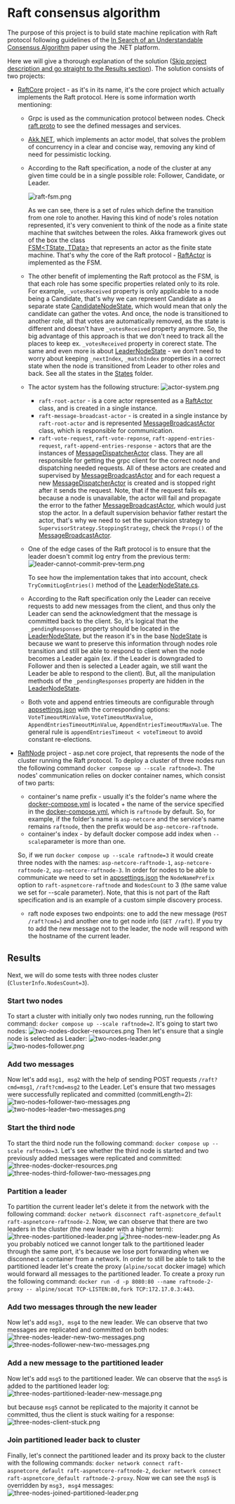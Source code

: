 # Raft consensus algorithm
The purpose of this project is to build state machine replication with Raft protocol following guidelines of the [In Search of an Understandable Consensus Algorithm](https://raft.github.io/raft.pdf) paper using the .NET platform.

Here we will give a thorough explanation of the solution ([Skip project description and go straight to the Results section](#results)). The solution consists of two projects:
 - [RaftCore](/src/RaftCore/) project - as it's in its name, it's the core project which actually implements the Raft protocol. Here is some information worth mentioning:
    - Grpc is used as the communication protocol between nodes. Check [raft.proto](/src/RaftCore/Protos/raft.proto) to see the defined messages and services.
    - [Akk.NET](https://getakka.net/), which implements an actor model, that solves the problem of concurrency in a clear and concise way, removing any kind of need for pessimistic locking.
    - According to the Raft specification, a node of the cluster at any given time could be in a single possible role: Follower, Candidate, or Leader.

      ![raft-fsm.png](/results/raft-fsm.png)
    
      As we can see, there is a set of rules which define the transition from one role to another. Having this kind of node's roles notation represented, it's very convenient to think of the node as a finite state machine that switches between the roles. Akka framework gives out of the box the class     
      [FSM<TState, TData>](https://getakka.net/articles/actors/finite-state-machine.html) that represents an actor as the finite state machine. That's why the core of the Raft protocol - [RaftActor](/src/RaftCore/Actors/RaftActor.cs) is implemented as the FSM.
    - The other benefit of implementing the Raft protocol as the FSM, is that each role has some specific properties related only to its role. For example, ```_votesReceived``` property is only applicable to a node being a Candidate, that's why we can represent Candidate as a separate state [CandidateNodeState](/src/RaftCore/States/CandidateNodeState.cs), which would mean that only the candidate can gather the votes. And once, the node is transitioned to another role, all that votes are automatically removed, as the state is different and doesn't have ```_votesReceived``` property anymore. So, the big advantage of this approach is that we don't need to track all the places to keep ex. ```_votesReceived``` property in corerect state. The same and even more is about [LeaderNodeState](/src/RaftCore/States/LeaderNodeState.cs) - we don't need to worry about keeping ```_nextIndex```, ```_matchIndex``` properties in a correct state when the node is transitioned from Leader to other roles and back. See all the states in the [States](/src/RaftCore/States/) folder.
    - The actor system has the following structure:
    ![actor-system.png](/results/actor-system.png)
        - ```raft-root-actor``` - is a core actor represented as a [RaftActor](/src/RaftCore/Actors/RaftActor.cs) class, and is created in a single instance.
        - ```raft-message-broadcast-actor``` - is created in a single instance by ```raft-root-actor``` and is represented [MessageBroadcastActor](/src/RaftCore/Actors/MessageBroadcastActor.cs) class, which is responsible for communication.
        - ```raft-vote-request```, ```raft-vote-reponse```, ```raft-append-entries-request```, ```raft-append-entries-response``` - actors that are the instances of [MessageDispatcherActor](/src/RaftCore/Actors/MessageDispatcherActor.cs) class. They are all responsible for getting the grpc client for the correct node and dispatching needed requests. All of these actors are created and supervised by [MessageBroadcastActor](/src/RaftCore/Actors/MessageBroadcastActor.cs) and for each request a new [MessageDispatcherActor](/src/RaftCore/Actors/MessageDispatcherActor.cs) is created and is stopped right after it sends the request. Note, that if the request fails ex. because a node is unavailable, the actor will fail and propagate the error to the father [MessageBroadcastActor](/src/RaftCore/Actors/MessageBroadcastActor.cs), which would just stop the actor. In a default supervision behavior father restart the actor, that's why we need to set the supervision strategy to ```SupervisorStrategy.StoppingStrategy```, check the ```Props()``` of the [MessageBroadcastActor](/src/RaftCore/Actors/MessageBroadcastActor.cs).
    - One of the edge cases of the Raft protocol is to ensure that the leader doesn't commit log entry from the previous term:
      ![leader-cannot-commit-prev-term.png](/results/leader-cannot-commit-prev-term.png)

      To see how the implementation takes that into account, check ```TryCommitLogEntries()``` method of the [LeaderNodeState.cs](/src/RaftCore/States/LeaderNodeState.cs).
    - According to the Raft specification only the Leader can receive requests to add new messages from the client, and thus only the Leader can send the acknowledgment that the message is committed back to the client. So, it's logical that the ```_pendingResponses``` property should be located in the [LeaderNodeState](/src/RaftCore/States/LeaderNodeState.cs), but the reason it's in the base [NodeState](/src/RaftCore/States/NodeState.cs) is because we want to preserve this information through nodes role transition and still be able to respond to client when the node becomes a Leader again (ex. if the Leader is downgraded to Follower and then is selected a Leader again, we still want the Leader be able to respond to the client). But, all the manipulation methods of the ```_pendingResponses``` property are hidden in the [LeaderNodeState](/src/RaftCore/States/LeaderNodeState.cs).
    - Both vote and append entries timeouts are configurable through [appsettings.json](/src/RaftNode/appsettings.json) with the corresponding options: ```VoteTimeoutMinValue```, ```VoteTimeoutMaxValue```, ```AppendEntriesTimeoutMinValue```, ```AppendEntriesTimeoutMaxValue```. The general rule is ```appendEntriesTimeout < voteTimeout``` to avoid constant re-elections.    
 - [RaftNode](/src/RaftNode/) project - asp.net core project, that represents the node of the cluster running the Raft protocol. To deploy a cluster of three nodes run the following command ```docker compose up --scale raftnode=3```. The nodes' communication relies on docker container names, which consist of two parts:
    -  container's name prefix - usually it's the folder's name where the [docker-compose.yml](/docker-compose.yml) is located + the name of the service specified in the [docker-compose.yml](/docker-compose.yml), which is ```raftnode``` by default. So, for example, if the folder's name is ```asp-netcore``` and the service's name remains ```raftnode```, then the prefix would be ```asp-netcore-raftnode```.
    - container's index - by default docker compose add index when ```--scale```parameter is more than one.

    So, if we run ```docker compose up --scale raftnode=3``` it would create three nodes with the names: ```asp-netcore-raftnode-1```, ```asp-netcore-raftnode-2```, ```asp-netcore-raftnode-3```. In order for nodes to be able to communicate we need to set in [appsettings.json](/src/RaftNode/appsettings.json) the ```NodeNamePrefix``` option to ```raft-aspnetcore-raftnode``` and ```NodesCount``` to 3 (the same value we set for --scale parameter). Note, that this is not part of the Raft specification and is an example of a custom simple discovery process.

    - raft node exposes two endpoints: one to add the new message (```POST /raft?cmd=```) and another one to get node info (```GET /raft```). If you try to add the new message not to the leader, the node will respond with the hostname of the current leader. 

## Results
Next, we will do some tests with three nodes cluster (```ClusterInfo.NodesCount=3```).
### Start two nodes
To start a cluster with initially only two nodes running, run the following command: ```docker compose up --scale raftnode=2```. It's going to start two nodes:
![two-nodes-docker-resources.png](/results/two-nodes-docker-resources.png)
Then let's ensure that a single node is selected as Leader:
![two-nodes-leader.png](/results/two-nodes-leader.png)
![two-nodes-follower.png](/results/two-nodes-follower.png)
### Add two messages 
Now let's add ```msg1, msg2``` with the help of sending POST requests ```/raft?cmd=msg1```, ```/raft?cmd=msg2``` to the Leader. Let's ensure that two messages were successfully replicated and committed (commitLength=2):
![two-nodes-follower-two-messages.png](/results/two-nodes-follower-two-messages.png)
![two-nodes-leader-two-messages.png](/results/two-nodes-leader-two-messages.png)
### Start the third node
To start the third node run the following command: ```docker compose up --scale raftnode=3```. Let's see whether the third node is started and two previously added messages were replicated and committed:
![three-nodes-docker-resources.png](/results/three-nodes-docker-resources.png)
![three-nodes-third-follower-two-messages.png](/results/three-nodes-third-follower-two-messages.png)
### Partition a leader
To partition the current leader let's delete it from the network with the following command: ```docker network disconnect raft-aspnetcore_default raft-aspnetcore-raftnode-2```. Now, we can observe that there are two leaders in the cluster (the new leader with a higher term):
![three-nodes-partitioned-leader.png](/results/three-nodes-partitioned-leader.png)
![three-nodes-new-leader.png](/results/three-nodes-new-leader.png)
As you probably noticed we cannot longer talk to the partitioned leader through the same port, it's because we lose port forwarding when we disconnect a container from a network. In order to still be able to talk to the partitioned leader let's create the proxy (```alpine/socat``` docker image) which would forward all messages to the partitioned leader. To create a proxy run the following command: ```docker run -d -p 8080:80 --name raftnode-2-proxy -- alpine/socat TCP-LISTEN:80,fork TCP:172.17.0.3:443```.
### Add two messages through the new leader
Now let's add ```msg3, msg4``` to the new leader. We can observe that two messages are replicated and committed on both nodes:
![three-nodes-leader-new-two-messages.png](/results/three-nodes-leader-new-two-messages.png)
![three-nodes-follower-new-two-messages.png](/results/three-nodes-follower-new-two-messages.png)
### Add a new message to the partitioned leader
Now let's add ```msg5``` to the partitioned leader. We can observe that the ```msg5``` is added to the partitioned leader log:
![three-nodes-partitioned-leader-new-message.png](/results/three-nodes-partitioned-leader-new-message.png)

but because ```msg5``` cannot be replicated to the majority it cannot be committed, thus the client is stuck waiting for a response:
![three-nodes-client-stuck.png](/results/three-nodes-client-stuck.png)
### Join partitioned leader back to cluster
Finally, let's connect the partitioned leader and its proxy back to the cluster with the following commands: ```docker network connect raft-aspnetcore_default raft-aspnetcore-raftnode-2```, ```docker network connect raft-aspnetcore_default raftnode-2-proxy```. Now we can see the ```msg5``` is overridden by ```msg3, msg4``` messages:
![three-nodes-joined-partitioned-leader.png](/results/three-nodes-joined-partitioned-leader.png)
